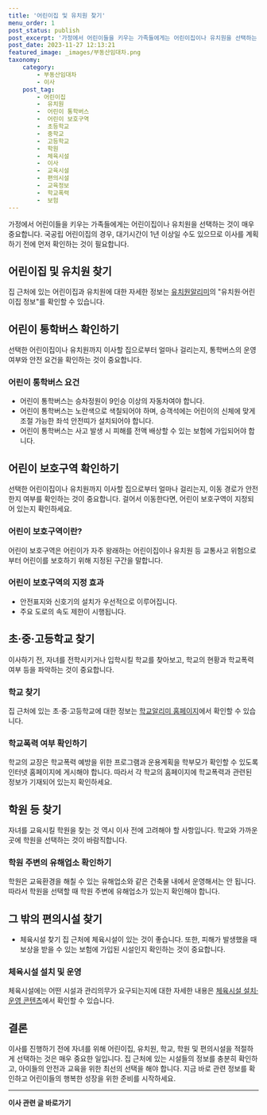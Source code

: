 ```yaml
---
title: '어린이집 및 유치원 찾기'
menu_order: 1
post_status: publish
post_excerpt: '가정에서 어린이들을 키우는 가족들에게는 어린이집이나 유치원을 선택하는 것이 매우 중요합니다. 국공립 어린이집의 경우, 대기시간이 1년 이상일 수도 있으므로 이사를 계획하기 전에 먼저 확인하는 것이 필요합니다.'
post_date: 2023-11-27 12:13:21
featured_image: _images/부동산임대차.png
taxonomy:
    category:
        - 부동산임대차
        - 이사
    post_tag:
        - 어린이집
        -  유치원
        -  어린이 통학버스
        -  어린이 보호구역
        -  초등학교
        -  중학교
        -  고등학교
        -  학원
        -  체육시설
        -  이사
        -  교육시설
        -  편의시설
        -  교육정보
        -  학교폭력
        -  보험
---
```



가정에서 어린이들을 키우는 가족들에게는 어린이집이나 유치원을 선택하는 것이 매우 중요합니다. 국공립 어린이집의 경우, 대기시간이 1년 이상일 수도 있으므로 이사를 계획하기 전에 먼저 확인하는 것이 필요합니다.

## 어린이집 및 유치원 찾기
집 근처에 있는 어린이집과 유치원에 대한 자세한 정보는 [유치원알리미](http://e-childschoolinfo.moe.go.kr)의 "유치원·어린이집 정보"를 확인할 수 있습니다.

## 어린이 통학버스 확인하기
선택한 어린이집이나 유치원까지 이사할 집으로부터 얼마나 걸리는지, 통학버스의 운영 여부와 안전 요건을 확인하는 것이 중요합니다.

### 어린이 통학버스 요건
- 어린이 통학버스는 승차정원이 9인승 이상의 자동차여야 합니다.
- 어린이 통학버스는 노란색으로 색칠되어야 하며, 승객석에는 어린이의 신체에 맞게 조절 가능한 좌석 안전띠가 설치되어야 합니다.
- 어린이 통학버스는 사고 발생 시 피해를 전액 배상할 수 있는 보험에 가입되어야 합니다.

## 어린이 보호구역 확인하기
선택한 어린이집이나 유치원까지 이사할 집으로부터 얼마나 걸리는지, 이동 경로가 안전한지 여부를 확인하는 것이 중요합니다. 걸어서 이동한다면, 어린이 보호구역이 지정되어 있는지 확인하세요.

### 어린이 보호구역이란?
어린이 보호구역은 어린이가 자주 왕래하는 어린이집이나 유치원 등 교통사고 위험으로부터 어린이를 보호하기 위해 지정된 구간을 말합니다.

### 어린이 보호구역의 지정 효과
- 안전표지와 신호기의 설치가 우선적으로 이루어집니다.
- 주요 도로의 속도 제한이 시행됩니다.

## 초·중·고등학교 찾기

이사하기 전, 자녀를 전학시키거나 입학시킬 학교를 찾아보고, 학교의 현황과 학교폭력 여부 등을 파악하는 것이 중요합니다.

### 학교 찾기
집 근처에 있는 초·중·고등학교에 대한 정보는 [학교알리미 홈페이지](https://www.schoolinfo.go.kr)에서 확인할 수 있습니다.

### 학교폭력 여부 확인하기
학교의 교장은 학교폭력 예방을 위한 프로그램과 운용계획을 학부모가 확인할 수 있도록 인터넷 홈페이지에 게시해야 합니다. 따라서 각 학교의 홈페이지에 학교폭력과 관련된 정보가 기재되어 있는지 확인하세요.

## 학원 등 찾기

자녀를 교육시킬 학원을 찾는 것 역시 이사 전에 고려해야 할 사항입니다. 학교와 가까운 곳에 학원을 선택하는 것이 바람직합니다.

### 학원 주변의 유해업소 확인하기
학원은 교육환경을 해칠 수 있는 유해업소와 같은 건축물 내에서 운영해서는 안 됩니다. 따라서 학원을 선택할 때 학원 주변에 유해업소가 있는지 확인해야 합니다.

## 그 밖의 편의시설 찾기

* 체육시설 찾기
집 근처에 체육시설이 있는 것이 좋습니다. 또한, 피해가 발생했을 때 보상을 받을 수 있는 보험에 가입된 시설인지 확인하는 것이 중요합니다.

### 체육시설 설치 및 운영
체육시설에는 어떤 시설과 관리의무가 요구되는지에 대한 자세한 내용은 [체육시설 설치·운영 콘텐츠](https://www.sports.go.kr/nation/facility/facsearch.do)에서 확인할 수 있습니다.

## 결론


이사를 진행하기 전에 자녀를 위해 어린이집, 유치원, 학교, 학원 및 편의시설을 적절하게 선택하는 것은 매우 중요한 일입니다. 집 근처에 있는 시설들의 정보를 충분히 확인하고, 아이들의 안전과 교육을 위한 최선의 선택을 해야 합니다. 지금 바로 관련 정보를 확인하고 어린이들의 행복한 성장을 위한 준비를 시작하세요.
<!-- wp:separator -->
<hr class="wp-block-separator has-alpha-channel-opacity"/>
<!-- /wp:separator -->

<!-- wp:group {"backgroundColor":"base","layout":{"type":"constrained"}} -->
<div class="wp-block-group has-base-background-color has-background"><!-- wp:paragraph {"align":"center","fontSize":"medium"} -->
<p class="has-text-align-center has-large-font-size"><strong>이사 관련 글 바로가기</strong></p>
<!-- /wp:paragraph -->


<!-- wp:latest-posts
{"categories":[{"id":27430,"count":19,"description":"","link":"https://uknowlaw.com/category/%ec%9d%b4%ec%82%ac/","name":"이사","slug":"이사","taxonomy":"category","parent":0,"meta":[],"_links":{"self":[{"href":"https://uknowlaw.com/wp-json/wp/v2/categories/27430"}],"collection":[{"href":"https://uknowlaw.com/wp-json/wp/v2/categories"}],"about":[{"href":"https://uknowlaw.com/wp-json/wp/v2/taxonomies/category"}],"wp:post_type":[{"href":"https://uknowlaw.com/wp-json/wp/v2/posts?categories=27430"}],"curies":[{"name":"wp","href":"https://api.w.org/{rel}","templated":true}]}}],"postsToShow":100,"excerptLength":28,"postLayout":"grid","columns":2,"featuredImageAlign":"left","featuredImageSizeSlug":"large","fontSize":"small"} /--></div>
<!-- /wp:group -->